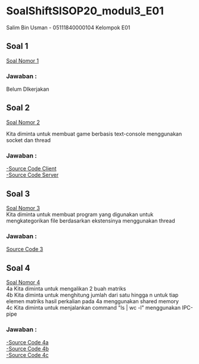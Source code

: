 # SoalShiftSISOP20_modul3_E01

Salim Bin Usman - 05111840000104
Kelompok E01

## Soal 1
<a href="Nomor1/Soal_1.pdf" >Soal Nomor 1</a>
### Jawaban :

Belum DIkerjakan

## Soal 2
<a href="Nomor2/Soal_2.pdf" >Soal Nomor 2</a>

Kita diminta untuk membuat game berbasis text-console menggunakan socket dan thread

### Jawaban :
<a href="Nomor2/c_2.c" >-Source Code Client</a><br>
<a href="Nomor2/s_2.c" >-Source Code Server</a>

## Soal 3
<a href="Nomor3/Soal_3.pdf" >Soal Nomor 3</a><br>
Kita diminta untuk membuat program yang digunakan untuk mengkategorikan file berdasarkan ekstensinya menggunakan thread<br>
### Jawaban :
<a href="Nomor3/3.c" >Source Code 3</a>

## Soal 4
<a href="Nomor4/Soal_4.pdf" >Soal Nomor 4</a><br>
4a Kita diminta untuk mengalikan 2 buah matriks<br>
4b Kita diminta untuk menghitung jumlah dari satu hingga n untuk tiap elemen matriks hasil perkalian pada 4a menggunakan shared memory<br>
4c Kita diminta untuk menjalankan command "ls | wc -l" menggunakan IPC-pipe<br>

### Jawaban :
<a href="Nomor4/4a.c" >-Source Code 4a</a><br>
<a href="Nomor4/4b.c" >-Source Code 4b</a><br>
<a href="Nomor4/4c.c" >-Source Code 4c</a>
